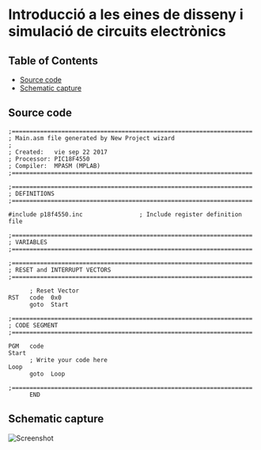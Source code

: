 # Introducció a les eines de disseny i simulació de circuits electrònics

## Table of Contents

- [Source code](#source-code)
- [Schematic capture](#schematic-capture)


## Source code

```
;====================================================================
; Main.asm file generated by New Project wizard
;
; Created:   vie sep 22 2017
; Processor: PIC18F4550
; Compiler:  MPASM (MPLAB)
;====================================================================

;====================================================================
; DEFINITIONS
;====================================================================

#include p18f4550.inc                ; Include register definition file

;====================================================================
; VARIABLES
;====================================================================

;====================================================================
; RESET and INTERRUPT VECTORS
;====================================================================

      ; Reset Vector
RST   code  0x0 
      goto  Start

;====================================================================
; CODE SEGMENT
;====================================================================

PGM   code
Start
      ; Write your code here
Loop  
      goto  Loop

;====================================================================
      END
```


## Schematic capture

![Screenshot](https://github.com/srmeeseeks/CI-FIB/blob/master/L1/L1.jpg)
